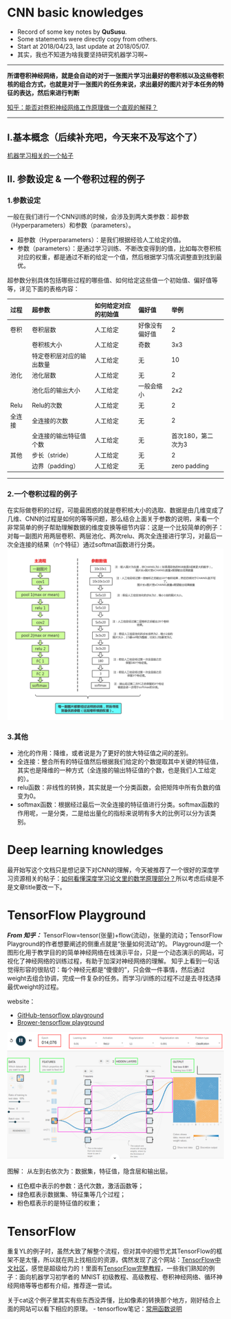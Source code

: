CNN basic knowledges
==========
- Record of some key notes by **QuSusu**.
- Some statements were directly copy from others.
- Start at 2018/04/23, last update at 2018/05/07.
- 其实，我也不知道为啥我要坚持研究机器学习啊~

----
**所谓卷积神经网络，就是会自动的对于一张图片学习出最好的卷积核以及这些卷积核的组合方式，也就是对于一张图片的任务来说，求出最好的图片对于本任务的特征的表达，然后来进行判断** 

[知乎：能否对卷积神经网络工作原理做一个直观的解释？](https://www.zhihu.com/question/39022858)

---

## I.基本概念（后续补充吧，今天来不及写这个了）
[机器学习相关的一个帖子](http://nooverfit.com/wp/category/cnn/)

## II. 参数设定 & 一个卷积过程的例子
### 1.参数设定
一般在我们进行一个CNN训练的时候，会涉及到两大类参数：超参数（Hyperparameters）和参数（parameters）。
- 超参数（Hyperparameters）：是我们根据经验人工给定的值。
- 参数（parameters）：是通过学习训练、不断改变得到的值，比如每次卷积核对应的权重，都是通过不断的给定一个值，然后根据学习情况调整直到找到最优。

超参数分别具体包括哪些过程的哪些值、如何给定这些值一个初始值、偏好值等等，详见下面的表格内容：

|过程|超参数|如何给定对应的初始值|偏好值|举例||
|:---|:---|:---|:---|:---|---|
| 卷积 | 卷积层数 | 人工给定 | 好像没有偏好值 | 2||
|   | 卷积核大小 | 人工给定 | 奇数 | 3x3 ||
|   | 特定卷积层对应的输出数量 | 人工给定 | 无 | 10 ||
| 池化 | 池化层数 | 人工给定 | 无 | 2 ||
|   | 池化后的输出大小 | 人工给定 | 一般会缩小 | 2x2 ||
| Relu | Relu的次数 | 人工给定 | 无 | 2 ||
| 全连接 | 全连接的次数 | 人工给定 | 无 | 2 ||
|   | 全连接的输出特征值个数 | 人工给定 | 无 |首次180，第二次为3 ||
| 其他 | 步长（stride） | 人工给定 | 无 | 2 ||
|   | 边界（padding） | 人工给定 | 无 | zero padding ||

---

### 2.一个卷积过程的例子
在实际做卷积的过程，可能最困惑的就是卷积核大小的选取、数据是由几维变成了几维、CNN的过程是如何的等等问题，那么结合上面关于参数的说明，来看一个非常简单的例子帮助理解数据的维度变换等细节内容：这是一个比较简单的例子：对每一副图片用两层卷积、两层池化、两次relu、两次全连接进行学习，对最后一次全连接的结果（n个特征）通过softmat函数进行分类。
![一个卷积过程说明的例子](../../images/一个卷积过程说明的例子.png)

### 3.其他
- 池化的作用：降维，或者说是为了更好的放大特征值之间的差别。
- 全连接：整合所有的特征值然后根据我们给定的个数提取其中关键的特征值，其实也是降维的一种方式（全连接的输出特征值的个数，也是我们人工给定的）。
- relu函数：非线性的转换，其实就是一个分类函数，会把矩阵中所有负数的值变为0。 
- softmax函数：根据经过最后一次全连接的特征值进行分类。softmax函数的作用呢，一是分类，二是给出量化的指标来说明有多大的比例可以分为该类别。



Deep learning knowledges
========================
最开始写这个文档只是想记录下对CNN的理解，今天被推荐了一个很好的深度学习资源相关的帖子：[如何看懂深度学习论文里的数学原理部分？](https://www.zhihu.com/question/266533669/answer/377229055)所以考虑后续是不是文章title要改一下。



TensorFlow Playground
=====================
***From 知乎：***
TensorFlow=tensor(张量)+flow(流动)，张量的流动；TensorFlow Playground的作者想要阐述的侧重点就是“张量如何流动”的。
Playground是一个图形化用于教学目的的简单神经网络在线演示平台，只是一个动态演示的网站，可视化了神经网络的训练过程，有助于加深对神经网络的理解。
知乎上看到一句话觉得形容的很贴切：每个神经元都是“傻傻的”，只会做一件事情，然后通过weight去组合协调，完成一件复杂的任务。而学习/训练的过程不过是去寻找选择最优weight的过程。

website：
- [GitHub-tensorflow playground](https://github.com/tensorflow/playground)
- [Brower-tensorflow playground](http://playground.tensorflow.org/)

![页面使用演示图](../../images/TensorflowPlayground.PNG)

图解：
从左到右依次为：数据集，特征值，隐含层和输出层。
- 红色框中表示的参数：迭代次数，激活函数等；
- 绿色框表示数据集、特征集等几个过程；
- 粉色框表示的是特征值的权重；


TensorFlow
==========
重复YL的例子时，虽然大致了解整个流程，但对其中的细节尤其TensorFlow的框架不是太懂，所以就在网上找相应的资源，偶然发现了这个网站：[TensorFlow中文社区](http://www.tensorfly.cn/)，感觉是超级给力的！里面有[TensorFlow完整教程](http://www.tensorfly.cn/tfdoc/tutorials/overview.html)，一些我们熟知的例子：面向机器学习初学者的 MNIST 初级教程、高级教程、卷积神经网络、循环神经网络等等也都有介绍，推荐逐一尝试。

关于cat这个例子里其实有些东西没弄懂，比如像素的转换那个地方，刚好结合上面的网站可以看下相应的原理。
    - tensorflow笔记：[常用函数说明](https://blog.csdn.net/u014595019/article/details/52805444)